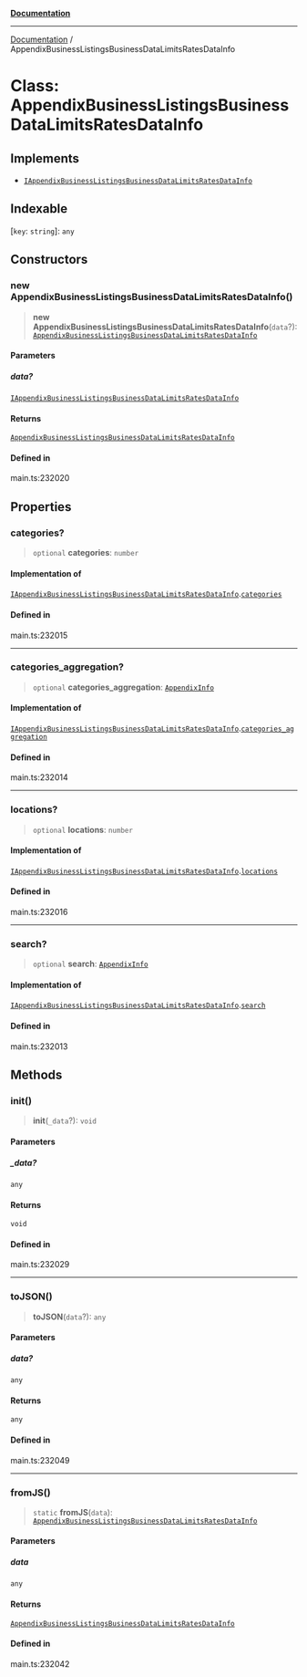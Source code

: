[**Documentation**](../README.md)

***

[Documentation](../README.md) / AppendixBusinessListingsBusinessDataLimitsRatesDataInfo

# Class: AppendixBusinessListingsBusinessDataLimitsRatesDataInfo

## Implements

- [`IAppendixBusinessListingsBusinessDataLimitsRatesDataInfo`](../interfaces/IAppendixBusinessListingsBusinessDataLimitsRatesDataInfo.md)

## Indexable

 \[`key`: `string`\]: `any`

## Constructors

### new AppendixBusinessListingsBusinessDataLimitsRatesDataInfo()

> **new AppendixBusinessListingsBusinessDataLimitsRatesDataInfo**(`data`?): [`AppendixBusinessListingsBusinessDataLimitsRatesDataInfo`](AppendixBusinessListingsBusinessDataLimitsRatesDataInfo.md)

#### Parameters

##### data?

[`IAppendixBusinessListingsBusinessDataLimitsRatesDataInfo`](../interfaces/IAppendixBusinessListingsBusinessDataLimitsRatesDataInfo.md)

#### Returns

[`AppendixBusinessListingsBusinessDataLimitsRatesDataInfo`](AppendixBusinessListingsBusinessDataLimitsRatesDataInfo.md)

#### Defined in

main.ts:232020

## Properties

### categories?

> `optional` **categories**: `number`

#### Implementation of

[`IAppendixBusinessListingsBusinessDataLimitsRatesDataInfo`](../interfaces/IAppendixBusinessListingsBusinessDataLimitsRatesDataInfo.md).[`categories`](../interfaces/IAppendixBusinessListingsBusinessDataLimitsRatesDataInfo.md#categories)

#### Defined in

main.ts:232015

***

### categories\_aggregation?

> `optional` **categories\_aggregation**: [`AppendixInfo`](AppendixInfo.md)

#### Implementation of

[`IAppendixBusinessListingsBusinessDataLimitsRatesDataInfo`](../interfaces/IAppendixBusinessListingsBusinessDataLimitsRatesDataInfo.md).[`categories_aggregation`](../interfaces/IAppendixBusinessListingsBusinessDataLimitsRatesDataInfo.md#categories_aggregation)

#### Defined in

main.ts:232014

***

### locations?

> `optional` **locations**: `number`

#### Implementation of

[`IAppendixBusinessListingsBusinessDataLimitsRatesDataInfo`](../interfaces/IAppendixBusinessListingsBusinessDataLimitsRatesDataInfo.md).[`locations`](../interfaces/IAppendixBusinessListingsBusinessDataLimitsRatesDataInfo.md#locations)

#### Defined in

main.ts:232016

***

### search?

> `optional` **search**: [`AppendixInfo`](AppendixInfo.md)

#### Implementation of

[`IAppendixBusinessListingsBusinessDataLimitsRatesDataInfo`](../interfaces/IAppendixBusinessListingsBusinessDataLimitsRatesDataInfo.md).[`search`](../interfaces/IAppendixBusinessListingsBusinessDataLimitsRatesDataInfo.md#search)

#### Defined in

main.ts:232013

## Methods

### init()

> **init**(`_data`?): `void`

#### Parameters

##### \_data?

`any`

#### Returns

`void`

#### Defined in

main.ts:232029

***

### toJSON()

> **toJSON**(`data`?): `any`

#### Parameters

##### data?

`any`

#### Returns

`any`

#### Defined in

main.ts:232049

***

### fromJS()

> `static` **fromJS**(`data`): [`AppendixBusinessListingsBusinessDataLimitsRatesDataInfo`](AppendixBusinessListingsBusinessDataLimitsRatesDataInfo.md)

#### Parameters

##### data

`any`

#### Returns

[`AppendixBusinessListingsBusinessDataLimitsRatesDataInfo`](AppendixBusinessListingsBusinessDataLimitsRatesDataInfo.md)

#### Defined in

main.ts:232042

